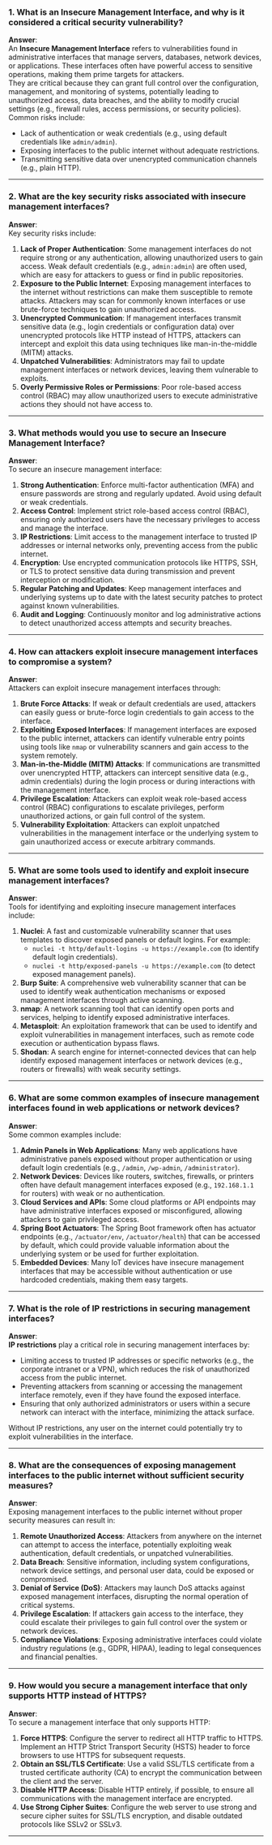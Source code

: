 ### 1. **What is an Insecure Management Interface, and why is it considered a critical security vulnerability?**
   **Answer**:  
   An **Insecure Management Interface** refers to vulnerabilities found in administrative interfaces that manage servers, databases, network devices, or applications. These interfaces often have powerful access to sensitive operations, making them prime targets for attackers.  
   They are critical because they can grant full control over the configuration, management, and monitoring of systems, potentially leading to unauthorized access, data breaches, and the ability to modify crucial settings (e.g., firewall rules, access permissions, or security policies).  
   Common risks include:
   - Lack of authentication or weak credentials (e.g., using default credentials like `admin/admin`).
   - Exposing interfaces to the public internet without adequate restrictions.
   - Transmitting sensitive data over unencrypted communication channels (e.g., plain HTTP).

---

### 2. **What are the key security risks associated with insecure management interfaces?**
   **Answer**:  
   Key security risks include:
   1. **Lack of Proper Authentication**: Some management interfaces do not require strong or any authentication, allowing unauthorized users to gain access. Weak default credentials (e.g., `admin:admin`) are often used, which are easy for attackers to guess or find in public repositories.
   2. **Exposure to the Public Internet**: Exposing management interfaces to the internet without restrictions can make them susceptible to remote attacks. Attackers may scan for commonly known interfaces or use brute-force techniques to gain unauthorized access.
   3. **Unencrypted Communication**: If management interfaces transmit sensitive data (e.g., login credentials or configuration data) over unencrypted protocols like HTTP instead of HTTPS, attackers can intercept and exploit this data using techniques like man-in-the-middle (MITM) attacks.
   4. **Unpatched Vulnerabilities**: Administrators may fail to update management interfaces or network devices, leaving them vulnerable to exploits.
   5. **Overly Permissive Roles or Permissions**: Poor role-based access control (RBAC) may allow unauthorized users to execute administrative actions they should not have access to.

---

### 3. **What methods would you use to secure an Insecure Management Interface?**
   **Answer**:  
   To secure an insecure management interface:
   1. **Strong Authentication**: Enforce multi-factor authentication (MFA) and ensure passwords are strong and regularly updated. Avoid using default or weak credentials.
   2. **Access Control**: Implement strict role-based access control (RBAC), ensuring only authorized users have the necessary privileges to access and manage the interface.
   3. **IP Restrictions**: Limit access to the management interface to trusted IP addresses or internal networks only, preventing access from the public internet.
   4. **Encryption**: Use encrypted communication protocols like HTTPS, SSH, or TLS to protect sensitive data during transmission and prevent interception or modification.
   5. **Regular Patching and Updates**: Keep management interfaces and underlying systems up to date with the latest security patches to protect against known vulnerabilities.
   6. **Audit and Logging**: Continuously monitor and log administrative actions to detect unauthorized access attempts and security breaches.

---

### 4. **How can attackers exploit insecure management interfaces to compromise a system?**
   **Answer**:  
   Attackers can exploit insecure management interfaces through:
   1. **Brute Force Attacks**: If weak or default credentials are used, attackers can easily guess or brute-force login credentials to gain access to the interface.
   2. **Exploiting Exposed Interfaces**: If management interfaces are exposed to the public internet, attackers can identify vulnerable entry points using tools like `nmap` or vulnerability scanners and gain access to the system remotely.
   3. **Man-in-the-Middle (MITM) Attacks**: If communications are transmitted over unencrypted HTTP, attackers can intercept sensitive data (e.g., admin credentials) during the login process or during interactions with the management interface.
   4. **Privilege Escalation**: Attackers can exploit weak role-based access control (RBAC) configurations to escalate privileges, perform unauthorized actions, or gain full control of the system.
   5. **Vulnerability Exploitation**: Attackers can exploit unpatched vulnerabilities in the management interface or the underlying system to gain unauthorized access or execute arbitrary commands.

---

### 5. **What are some tools used to identify and exploit insecure management interfaces?**
   **Answer**:  
   Tools for identifying and exploiting insecure management interfaces include:
   1. **Nuclei**: A fast and customizable vulnerability scanner that uses templates to discover exposed panels or default logins. For example:
      - `nuclei -t http/default-logins -u https://example.com` (to identify default login credentials).
      - `nuclei -t http/exposed-panels -u https://example.com` (to detect exposed management panels).
   2. **Burp Suite**: A comprehensive web vulnerability scanner that can be used to identify weak authentication mechanisms or exposed management interfaces through active scanning.
   3. **nmap**: A network scanning tool that can identify open ports and services, helping to identify exposed administrative interfaces.
   4. **Metasploit**: An exploitation framework that can be used to identify and exploit vulnerabilities in management interfaces, such as remote code execution or authentication bypass flaws.
   5. **Shodan**: A search engine for internet-connected devices that can help identify exposed management interfaces or network devices (e.g., routers or firewalls) with weak security settings.

---

### 6. **What are some common examples of insecure management interfaces found in web applications or network devices?**
   **Answer**:  
   Some common examples include:
   1. **Admin Panels in Web Applications**: Many web applications have administrative panels exposed without proper authentication or using default login credentials (e.g., `/admin`, `/wp-admin`, `/administrator`).
   2. **Network Devices**: Devices like routers, switches, firewalls, or printers often have default management interfaces exposed (e.g., `192.168.1.1` for routers) with weak or no authentication.
   3. **Cloud Services and APIs**: Some cloud platforms or API endpoints may have administrative interfaces exposed or misconfigured, allowing attackers to gain privileged access.
   4. **Spring Boot Actuators**: The Spring Boot framework often has actuator endpoints (e.g., `/actuator/env`, `/actuator/health`) that can be accessed by default, which could provide valuable information about the underlying system or be used for further exploitation.
   5. **Embedded Devices**: Many IoT devices have insecure management interfaces that may be accessible without authentication or use hardcoded credentials, making them easy targets.

---

### 7. **What is the role of IP restrictions in securing management interfaces?**
   **Answer**:  
   **IP restrictions** play a critical role in securing management interfaces by:
   - Limiting access to trusted IP addresses or specific networks (e.g., the corporate intranet or a VPN), which reduces the risk of unauthorized access from the public internet.
   - Preventing attackers from scanning or accessing the management interface remotely, even if they have found the exposed interface.
   - Ensuring that only authorized administrators or users within a secure network can interact with the interface, minimizing the attack surface.

   Without IP restrictions, any user on the internet could potentially try to exploit vulnerabilities in the interface.

---

### 8. **What are the consequences of exposing management interfaces to the public internet without sufficient security measures?**
   **Answer**:  
   Exposing management interfaces to the public internet without proper security measures can result in:
   1. **Remote Unauthorized Access**: Attackers from anywhere on the internet can attempt to access the interface, potentially exploiting weak authentication, default credentials, or unpatched vulnerabilities.
   2. **Data Breach**: Sensitive information, including system configurations, network device settings, and personal user data, could be exposed or compromised.
   3. **Denial of Service (DoS)**: Attackers may launch DoS attacks against exposed management interfaces, disrupting the normal operation of critical systems.
   4. **Privilege Escalation**: If attackers gain access to the interface, they could escalate their privileges to gain full control over the system or network devices.
   5. **Compliance Violations**: Exposing administrative interfaces could violate industry regulations (e.g., GDPR, HIPAA), leading to legal consequences and financial penalties.

---

### 9. **How would you secure a management interface that only supports HTTP instead of HTTPS?**
   **Answer**:  
   To secure a management interface that only supports HTTP:
   1. **Force HTTPS**: Configure the server to redirect all HTTP traffic to HTTPS. Implement an HTTP Strict Transport Security (HSTS) header to force browsers to use HTTPS for subsequent requests.
   2. **Obtain an SSL/TLS Certificate**: Use a valid SSL/TLS certificate from a trusted certificate authority (CA) to encrypt the communication between the client and the server.
   3. **Disable HTTP Access**: Disable HTTP entirely, if possible, to ensure all communications with the management interface are encrypted.
   4. **Use Strong Cipher Suites**: Configure the web server to use strong and secure cipher suites for SSL/TLS encryption, and disable outdated protocols like SSLv2 or SSLv3.

---
